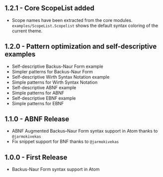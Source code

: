 ## 1.2.1 - Core ScopeList added

  * Scope names have been extracted from the core modules. `examples/ScopeList.Scopelist` shows the default syntax coloring of the current theme.

## 1.2.0 - Pattern optimization and self-descriptive examples

  * Self-descriptive Backus-Naur Form example
  * Simpler patterns for Backus-Naur Form
  * Self-descriptive Wirth Syntax Notation example
  * Simple patterns for Wirth Syntax Notation
  * Self-descriptive ABNF example
  * Simple patterns for ABNF
  * Self-descriptive EBNF example
  * Simple patterns for EBNF

## 1.1.0 - ABNF Release

  * ABNF Augmented Backus–Naur Form syntax support in Atom thanks to `@jarmokivekas`
  * Fix snippet support for BNF thanks to `@jarmokivekas`

## 1.0.0 - First Release

  * Backus-Naur Form syntax support in Atom
